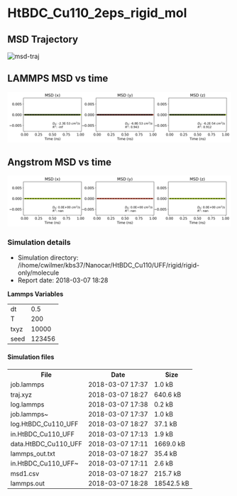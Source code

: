 
HtBDC_Cu110_2eps_rigid_mol
=======

MSD Trajectory
--------------

![msd-traj](assets/reports/1520465264.647481/movie.gif)

LAMMPS MSD vs time
------------------

![lammps-msd](assets/reports/1520465264.647481/msd-time-lammps.png)

Angstrom MSD vs time
------------------

![ang-msd](assets/reports/1520465264.647481/msd-time-ang.png)

### Simulation details

-   Simulation directory: /ihome/cwilmer/kbs37/Nanocar/HtBDC_Cu110/UFF/rigid/rigid-only/molecule
-   Report date: 2018-03-07 18:28

**Lammps Variables**

<table>
  <tr>
    <td>dt</td>
    <td>0.5</td>
  </tr>
  <tr>
    <td>T</td>
    <td>200</td>
  </tr>
  <tr>
    <td>txyz</td>
    <td>10000</td>
  </tr>
  <tr>
    <td>seed</td>
    <td>123456</td>
  </tr>
</table>


#### Simulation files

<table>
  <tr>
    <th>File</th>
    <th>Date</th>
    <th>Size</th>
  </tr>
  <tr>
    <td>job.lammps</td>
    <td>2018-03-07 17:37</td>
    <td>1.0 kB</td>
  </tr>
  <tr>
    <td>traj.xyz</td>
    <td>2018-03-07 18:27</td>
    <td>640.6 kB</td>
  </tr>
  <tr>
    <td>log.lammps</td>
    <td>2018-03-07 17:38</td>
    <td>0.2 kB</td>
  </tr>
  <tr>
    <td>job.lammps~</td>
    <td>2018-03-07 17:37</td>
    <td>1.0 kB</td>
  </tr>
  <tr>
    <td>log.HtBDC_Cu110_UFF</td>
    <td>2018-03-07 18:27</td>
    <td>37.1 kB</td>
  </tr>
  <tr>
    <td>in.HtBDC_Cu110_UFF</td>
    <td>2018-03-07 17:13</td>
    <td>1.9 kB</td>
  </tr>
  <tr>
    <td>data.HtBDC_Cu110_UFF</td>
    <td>2018-03-07 17:11</td>
    <td>1669.0 kB</td>
  </tr>
  <tr>
    <td>lammps_out.txt</td>
    <td>2018-03-07 18:27</td>
    <td>35.4 kB</td>
  </tr>
  <tr>
    <td>in.HtBDC_Cu110_UFF~</td>
    <td>2018-03-07 17:11</td>
    <td>2.6 kB</td>
  </tr>
  <tr>
    <td>msd1.csv</td>
    <td>2018-03-07 18:27</td>
    <td>215.7 kB</td>
  </tr>
  <tr>
    <td>lammps.out</td>
    <td>2018-03-07 18:28</td>
    <td>18542.5 kB</td>
  </tr>
</table>

